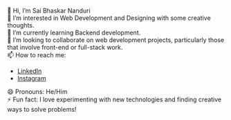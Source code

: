 👋 Hi, I’m Sai Bhaskar Nanduri  
👀 I’m interested in Web Development and Designing with some creative thoughts.  
🌱 I’m currently learning Backend development.  
💞️ I’m looking to collaborate on web development projects, particularly those that involve front-end or full-stack work.  
📫 How to reach me:  
   - [LinkedIn](https://www.linkedin.com/in/sai-bhaskar-nanduri/)  
   - [Instagram](https://instagram.com/n_saibhaskar)  
   
😄 Pronouns: He/Him  
⚡ Fun fact: I love experimenting with new technologies and finding creative ways to solve problems! 


<!---
SaiBhaskar05/SaiBhaskar05 is a ✨ special ✨ repository because its `README.md` (this file) appears on your GitHub profile.
You can click the Preview link to take a look at your changes.
--->
